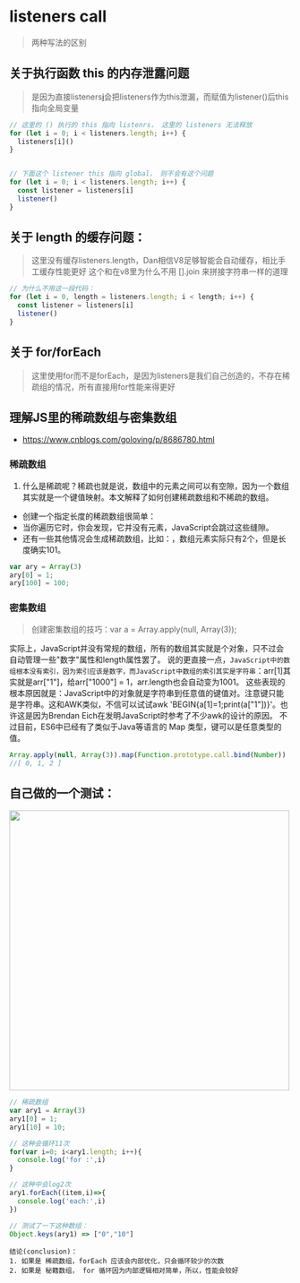 # listeners call
> 两种写法的区别

## 关于执行函数 this 的内存泄露问题
> 是因为直接listeners[i]()会把listeners作为this泄漏，而赋值为listener()后this指向全局变量
```js
// 这里的 () 执行的 this 指向 listenrs， 这里的 listeners 无法释放
for (let i = 0; i < listeners.length; i++) {
  listeners[i]()
}


// 下面这个 listener this 指向 global， 则不会有这个问题
for (let i = 0; i < listeners.length; i++) {
  const listener = listeners[i]
  listener()
}
```

## 关于 length 的缓存问题：
> 这里没有缓存listeners.length，Dan相信V8足够智能会自动缓存，相比手工缓存性能更好
> 这个和在v8里为什么不用 [].join 来拼接字符串一样的道理
```js
// 为什么不用这一段代码：
for (let i = 0, length = listeners.length; i < length; i++) {
  const listener = listeners[i]
  listener()
}
```


## 关于 for/forEach
> 这里使用for而不是forEach，是因为listeners是我们自己创造的，不存在稀疏组的情况，所有直接用for性能来得更好



## 理解JS里的稀疏数组与密集数组
+ https://www.cnblogs.com/goloving/p/8686780.html

### 稀疏数组
1. 什么是稀疏呢？稀疏也就是说，数组中的元素之间可以有空隙，因为一个数组其实就是一个键值映射。本文解释了如何创建稀疏数组和不稀疏的数组。

- 创建一个指定长度的稀疏数组很简单：
- 当你遍历它时，你会发现，它并没有元素，JavaScript会跳过这些缝隙。
- 还有一些其他情况会生成稀疏数组，比如：，数组元素实际只有2个，但是长度确实101。
```js
var ary = Array(3)
ary[0] = 1;
ary[100] = 100;
```

### 密集数组
> 创建密集数组的技巧：var a = Array.apply(null, Array(3));

实际上，JavaScript并没有常规的数组，所有的数组其实就是个对象，只不过会自动管理一些"数字"属性和length属性罢了。
说的更直接一点，`JavaScript中的数组根本没有索引，因为索引应该是数字，而JavaScript中数组的索引其实是字符串`：arr[1]其实就是arr["1"]，给arr["1000"] = 1，arr.length也会自动变为1001。
这些表现的根本原因就是：JavaScript中的对象就是字符串到任意值的键值对。注意键只能是字符串。这和AWK类似，不信可以试试awk 'BEGIN{a[1]=1;print(a["1"])}'。也许这是因为Brendan Eich在发明JavaScript时参考了不少awk的设计的原因。
不过目前，ES6中已经有了类似于Java等语言的 Map 类型，键可以是任意类型的值。

```js
Array.apply(null, Array(3)).map(Function.prototype.call.bind(Number))
//[ 0, 1, 2 ]
```


## 自己做的一个测试：
<img width="500" src="https://ws4.sinaimg.cn/large/006tNbRwly1fxumwzugvrj30xo0u0dku.jpg"/>

```js
// 稀疏数组
var ary1 = Array(3)
ary1[0] = 1;
ary1[10] = 10;

// 这种会循环11次
for(var i=0; i<ary1.length; i++){
  console.log('for :',i)
}

// 这种中会log2次
ary1.forEach((item,i)=>{
  console.log('each:',i)
})

// 测试了一下这种数组：
Object.keys(ary1) => ["0","10"]
```

~~~
结论(conclusion)：
1. 如果是 稀疏数组，forEach 应该会内部优化，只会循环较少的次数
2. 如果是 秘籍数组， for 循环因为内部逻辑相对简单，所以，性能会较好
~~~
